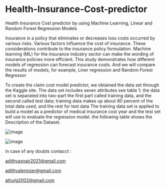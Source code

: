 # Health-Insurance-Cost-predictor
Health Insurance Cost predictor by using Machine Learning, Linear and Random Forest Regression Models 

Insurance is a policy that eliminates or decreases loss costs occurred by various risks. Various factors influence the cost of insurance. These considerations contribute to the insurance policy formulation. 
Machine learning (ML) for the insurance industry sector can make the wording of insurance policies more efficient. This study demonstrates how different models of regression can forecast insurance costs. And we will compare the results of models, for example, Liner regression and Random Forest Regressor

To create the claim cost model predictor, we obtained the data set through the Kaggle site. The data set includes seven attributes see table 1; the data set is separated into two-part the first part called training data, and the second called test data; training data makes up about 80 percent of the total data used, and the rest for test data The training data set is applied to build a model as a predictor of medical insurance cost year and the test set will use to evaluate the regression model. the following table shows the Description of the Dataset.

![image](https://user-images.githubusercontent.com/91555336/196209544-88b59d58-f31d-40fc-b413-33ae82a0c7d5.png)

![image](https://user-images.githubusercontent.com/91555336/196209690-bf9dd9af-70de-4d01-be08-324c7d47b067.png)


in case of any doubts contacct :

adithyasnair2021@gmail.com

adithyalennzer@gmail.com

athulg2002@gmail.com
